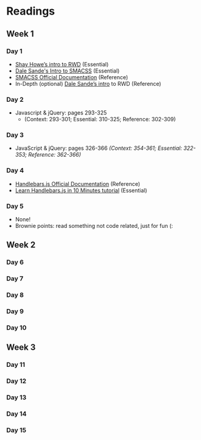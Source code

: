 # Readings

## Week 1

### Day 1
* [Shay Howe’s intro to RWD](http://learn.shayhowe.com/advanced-html-css/responsive-web-design/) (Essential)
* [Dale Sande's Intro to SMACSS](http://www.anotheruiguy.com/ux-design-dev/_book/smacss/README.html) (Essential)
* [SMACSS Official Documentation](https://smacss.com/) (Reference)
* In-Depth (optional) [Dale Sande’s intro](http://www.anotheruiguy.com/ux-design-dev/_book/rwd/README.html) to RWD (Reference)

### Day 2
* Javascript & jQuery: pages 293-325
  * (Context: 293-301; Essential: 310-325; Reference: 302-309)

### Day 3
* JavaScript & jQuery: pages 326-366
  *(Context: 354-361; Essential: 322-353; Reference: 362-366)*

### Day 4
* [Handlebars.js Official Documentation](http://handlebarsjs.com/) (Reference)
* [Learn Handlebars.js in 10 Minutes tutorial](http://tutorialzine.com/2015/01/learn-handlebars-in-10-minutes/) (Essential)

### Day 5
* None!
* Brownie points: read something not code related, just for fun (:


## Week 2

### Day 6

### Day 7
### Day 8
### Day 9
### Day 10

## Week 3

### Day 11
### Day 12
### Day 13
### Day 14
### Day 15